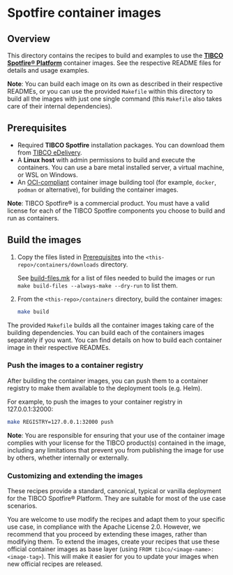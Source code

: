 # Spotfire container images

## Overview

This directory contains the recipes to build and examples to use the [**TIBCO Spotfire® Platform**](https://www.tibco.com/products/tibco-spotfire) container images. See the respective README files for details and usage examples.

**Note**: You can build each image on its own as described in their respective READMEs, or you can use the provided `Makefile` within this directory to build all the images with just one single command (this `Makefile` also takes care of their internal dependencies).

## Prerequisites

- Required **TIBCO Spotfire** installation packages. You can download them from [TIBCO eDelivery](https://edelivery.tibco.com/storefront/index.ep).
- A **Linux host** with admin permissions to build and execute the containers.
   You can use a bare metal installed server, a virtual machine, or WSL on Windows.
- An [OCI-compliant](https://opencontainers.org/) container image building tool (for example, `docker`, `podman` or alternative), for building the container images.

**Note**: TIBCO Spotfire® is a commercial product. You must have a valid license for each of the TIBCO Spotfire components you choose to build and run as containers.

## Build the images

1. Copy the files listed in [Prerequisites](#prerequisites) into the `<this-repo>/containers/downloads` directory.

   See [build-files.mk](build-files.mk) for a list of files needed to build the images or run `make build-files --always-make --dry-run` to list them.

2. From the `<this-repo>/containers` directory, build the container images:
    ```bash
    make build
    ```

The provided `Makefile` builds all the container images taking care of the building dependencies.
You can build each of the containers images separately if you want. 
You can find details on how to build each container image in their respective READMEs.

### Push the images to a container registry

After building the container images, you can push them to a container registry to make them available to the deployment tools (e.g. Helm).

For example, to push the images to your container registry in 127.0.0.1:32000:
```bash
make REGISTRY=127.0.0.1:32000 push
```

**Note**: You are responsible for ensuring that your use of the container image complies with your license for the TIBCO product(s) contained in the image, including any limitations that prevent you from publishing the image for use by others, whether internally or externally.

### Customizing and extending the images

These recipes provide a standard, canonical, typical or vanilla deployment for the TIBCO Spotfire® Platform.
They are suitable for most of the use case scenarios. 

You are welcome to use modify the recipes and adapt them to your specific use case, in compliance with the Apache License 2.0. 
However, we recommend that you proceed by extending these images, rather than modifying them.
To extend the images, create your recipes that use these official container images as base layer (using `FROM tibco/<image-name>:<image-tag>`).
This will make it easier for you to update your images when new official recipes are released.